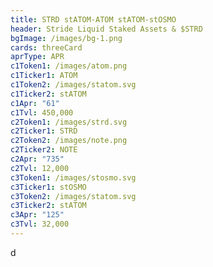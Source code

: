 ```yaml
---
title: STRD stATOM-ATOM stATOM-stOSMO
header: Stride Liquid Staked Assets & $STRD
bgImage: /images/bg-1.png
cards: threeCard
aprType: APR
c1Token1: /images/atom.png
c1Ticker1: ATOM
c1Token2: /images/statom.svg
c1Ticker2: stATOM
c1Apr: "61"
c1Tvl: 450,000
c2Token1: /images/strd.svg
c2Ticker1: STRD
c2Token2: /images/note.png
c2Ticker2: NOTE
c2Apr: "735"
c2Tvl: 12,000
c3Token1: /images/stosmo.svg
c3Ticker1: stOSMO
c3Token2: /images/statom.svg
c3Ticker2: stATOM
c3Apr: "125"
c3Tvl: 32,000
---
```

d